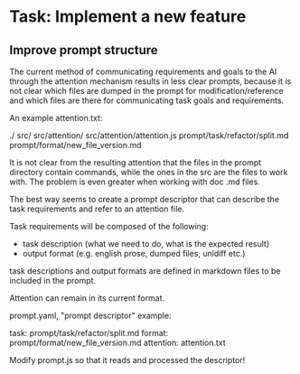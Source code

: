 # Task: Implement a new feature

## Improve prompt structure

The current method of communicating requirements and goals to the AI
through the attention mechanism results in less clear prompts,
because it is not clear which files are dumped in the prompt for modification/reference
and which files are there for communicating task goals and requirements.

An example attention.txt:

./
src/
src/attention/
src/attention/attention.js
prompt/task/refactor/split.md
prompt/format/new_file_version.md

It is not clear from the resulting attention that the files in the prompt directory
contain commands, while the ones in the src are the files to work with.
The problem is even greater when working with doc .md files.

The best way seems to create a prompt descriptor that can describe the task
requirements and refer to an attention file.

Task requirements will be composed of the following:
- task description (what we need to do, what is the expected result)
- output format (e.g. english prose, dumped files, unidiff etc.)

task descriptions and output formats are defined in markdown files to be included in the prompt.

Attention can remain in its current format.

prompt.yaml, "prompt descriptor" example:

task: prompt/task/refactor/split.md
format: prompt/format/new_file_version.md
attention: attention.txt

Modify prompt.js so that it reads and processed the descriptor!

